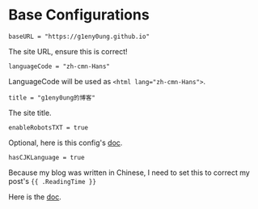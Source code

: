 # Base Configurations

`baseURL = "https://g1eny0ung.github.io"`

The site URL, ensure this is correct!

`languageCode = "zh-cmn-Hans"`

LanguageCode will be used as `<html lang="zh-cmn-Hans">`.

`title = "g1eny0ung的博客"`

The site title.

`enableRobotsTXT = true`

Optional, here is this config's [doc](https://gohugo.io/templates/robots).

`hasCJKLanguage = true`

Because my blog was written in Chinese, I need to set this to correct my post's `{{ .ReadingTime }}`

Here is the [doc](https://gohugo.io/getting-started/configuration/#all-configuration-settings).
